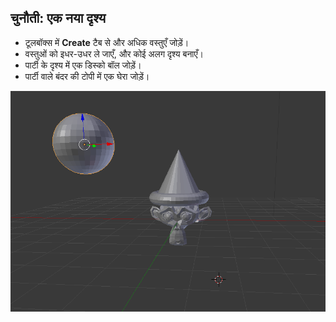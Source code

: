 ## चुनौती: एक नया दृश्य

+ टूलबॉक्स में **Create** टैब से और अधिक वस्तुएँ जोड़ें।
+ वस्तुओं को इधर-उधर ले जाएँ, और कोई अलग दृश्य बनाएँ।
+ पार्टी के दृश्य में एक डिस्को बॉल जोड़ें।
+ पार्टी वाले बंदर की टोपी में एक घेरा जोड़ें।

![चुनौती](images/challenge.png)